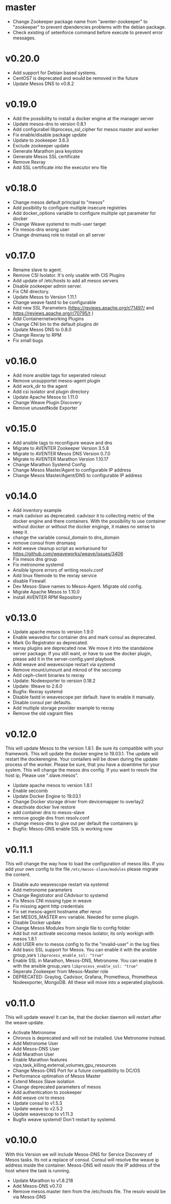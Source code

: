 # master

- Change Zookeeper package name from "aventer-zookeeper" to "zookeeper" to prevent dpendencies problems with the
  debian package.
- Check existing of setenforce command before execute to prevent error messages.

# v0.20.0

- Add support for Debian based systems.
- CentOS7 is deprecated and would be removed in the future
- Update Mesos DNS to v0.8.2

# v0.19.0

- Add the possibility to install a docker engine at the manager server
- Update mesos-dns to version 0.8.1
- Add configurabel libprocess_ssl_cipher for mesos master and worker
- Fix enable/disable package update
- Update to zookeeper 3.6.3
- Exclude zookeeper update
- Generate Marathon java keystore
- Generate Mesos SSL certificate
- Remove Rexray
- Add SSL certificate into the executor env file

# v0.18.0

- Change mesos default principal to "mesos"
- Add posibility to configure multiple insecure registries
- Add docker_options variable to configure multiple opt parameter for docker
- Change Weave systemd to multi-user target
- Fix mesos-dns wrong user 
- Change dnsmasq role to install on all server

# v0.17.0

- Rename slave to agent. 
- Remove CSI Isolator. It's only usable with CIS Plugins
- Add update of /etc/hosts to add all mesos servers
- Disable zookeeper admin server.
- Fix CNI directory.
- Update Mesos to Version 1.11.1
- Change weave fastd to be configurable
- Add new SSL Parameters (https://reviews.apache.org/r/71497/ and https://reviews.apache.org/r/70795/t )
- Add Containernetworking Plugins
- Change CNI bin to the default plugins dir
- Update Mesos DNS to 0.8.0
- Change Rexray to RPM
- Fix small bugs

# v0.16.0

- Add more ansible tags for seperated roleout
- Remove unsupportet mesos-agent plugin
- Add work_dir to the agent
- Add csi isolator and plugin directory
- Update Apache Mesos to 1.11.0
- Change Weave Plugin Discovery
- Remove unusedNode Exporter

# v0.15.0

- Add ansible tags to reconfigure weave and dns
- Migrate to AVENTER Zookeeper Version 3.5.8
- Migrate to AVENTER Mesos DNS Version 0.7.0
- Migrate to AVENTER Marathon Version 1.10.17
- Change Marathon Systemd Config
- Change Mesos Master/Agent to configurable IP address
- Change Mesos Master/Agent/DNS to configurable IP address

# v0.14.0

- Add inventory example
- mark cadvisor as deprecated. cadvisor it to collecting metric of the docker engine and there containers. With the possibility to use container without docker or without the docker enginge, it makes no sense to keep it.
- change the variable consul_domain to dns_domain
- remove consul from dnsmasq
- Add weave cleanup script as workaround for https://github.com/weaveworks/weave/issues/3406
- Fix mesos dns group
- Fix metronome systemd
- Ansible Ignore errors of writing resolv.conf
- Add linux filemode to the rexray service
- disable Firewall
- Dev Mesos-Slave names to Mesos-Agent. Migrate old config.
- Migrate Apache Mesos to 1.10.0
- Install AVENTER RPM Repository


# v0.13.0

- Update apache mesos to version 1.9.0
- Enable weavedns for container dns and mark consul as deprecated.
- Mark Go Registrator as deprecated.
- rexray plugins are deprecated now. We move it into the standalone server package. If you still want, or have to use the docker plugin, please add it in the server-config.yaml playbook.
- Add weave and weavescope restart via systemd
- Remove mount/umount and mknod of the seccomp
- Add ceph-client binaries to rexray
- Update: Nodeexporter to version 0.18.2
- Update: Weave to 2.6.0
- Bugfix: Rexray systemd
- Disable fastd in weavescope per default. have to enable it manualy.
- Disable consul per defaults.
- Add multiple storage provider example to rexray
- Remove the old vagrant files


# v0.12.0

This will update Mesos to the version 1.8.1. Be sure its compatible with your framework.
This will update the docker engine to 19.03.1. The update will restart the dockerengine. Your contailers will be down during the update process of the worker. Please be sure, that you have a downtime for your system.
This will change the mesos dns config. If you want to resolv the host ip, Please use ".slave.mesos".

- Update apache mesos to version 1.8.1
- Enable seccomb
- Update Docker Engine to 19.03.1
- Change Docker storage driver from devicemapper to overlay2
- deactivate docker live restore
- add container dns to mesos-slave
- remove google dns from resolv.conf
- change mesos-dns to give out per default the containers ip
- Bugfix: Mesos-DNS enable SSL is working now

# v0.11.1

This will change the way how to load the configuration of mesos libs. If you add your own config to the file ```/etc/mesos-slave/modules``` please migrate the content.

- Disable auto weavescope restart via systemd
- Add metronome parameters
- Change Registrator and CAdvisor to systemd
- Fix Mesos CNI missing type in weave
- Fix missing agent http credentials
- Fix set mesos-agent hostname after rerun
- Set MESOS_MASTER env variable. Needed for some plugin.
- Disable Docker update
- Change Mesos Modules from single file to config folder
- Add but not activate seccomp mesos isolator, its only workign with mesos 1.8.1
- Add USER env to mesos config to fix the "invalid-user" in the log files
- Add basic SSL support for Mesos. You can enable it with the ansible group_vars ```libprocess_enable_ssl: "true"```
- Enable SSL in Marathon, Mesos-DNS, Metronome. You can enable it with the ansible group_vars ```libprocess_enable_ssl: "true"```
- Seperate Zookeeper from Mesos-Master role
- DEPRECATED: Graylog, Cadvisor, Grafana, Prometheus, Prometheus Nodeexporter, MongoDB. All these will move into a seperated playbook.

# v0.11.0

This will update weave! It can be, that the docker daemon will restart after the weave update.

- Activate Metronome
- Chronos is deprecated and will not be installed. Use Metronome instead.
- Add Metronome User
- Add Mesos-DNS User
- Add Marathon User
- Enable Marathon features vips,task_killing,external_volumes,gpu_resources
- Change Mesos-DNS Port for a future compatibility to DC/OS
- Performance optimation of Mesos Master
- Extend Mesos Slave isolation
- Change deprecated parameters of mesos
- Add authentication to zookeeper
- Add weave cni to mesos
- Update consul to v1.5.3
- Update weave to v2.5.2
- Update weavescop to v1.11.3
- Bugfix weave systemd! Don't restart by systemd.
  
# v0.10.0

With this Version we will include Mesos-DNS for Service Discovery of Mesos tasks. Its not a replace of consul. Consul will resolve the weave ip address inside the container. Mesos-DNS will resolv the IP address of the host where the task is running.

- Update Marathon to v1.8.218
- Add Mesos-DNS v0.7.0
- Remove mesos.master item from the /etc/hosts file. The resolv would be via Mesos-DNS
